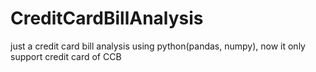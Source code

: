 # CreditCardBillAnalysis
just a credit card bill analysis using python(pandas, numpy), now it only support credit card of CCB
